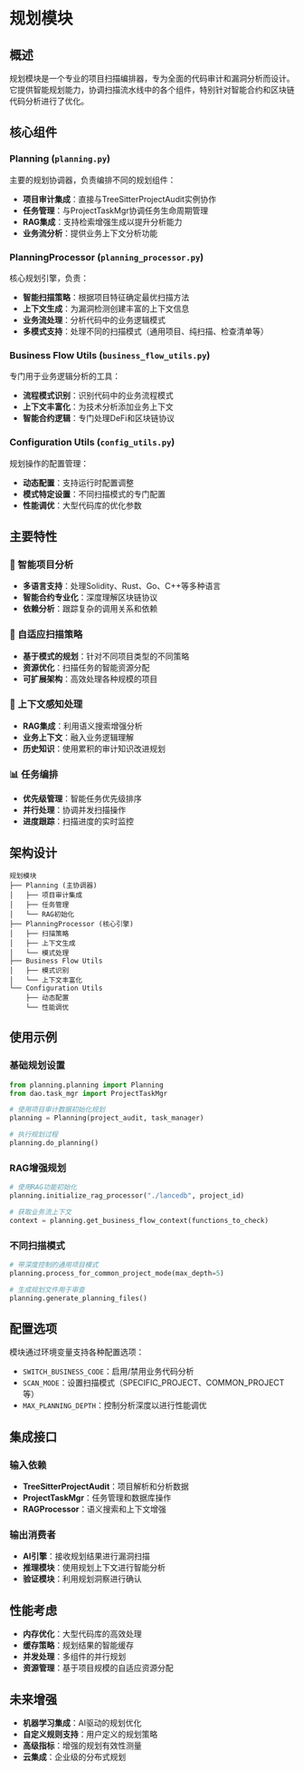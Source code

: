 # 规划模块

## 概述

规划模块是一个专业的项目扫描编排器，专为全面的代码审计和漏洞分析而设计。它提供智能规划能力，协调扫描流水线中的各个组件，特别针对智能合约和区块链代码分析进行了优化。

## 核心组件

### Planning (`planning.py`)
主要的规划协调器，负责编排不同的规划组件：
- **项目审计集成**：直接与TreeSitterProjectAudit实例协作
- **任务管理**：与ProjectTaskMgr协调任务生命周期管理
- **RAG集成**：支持检索增强生成以提升分析能力
- **业务流分析**：提供业务上下文分析功能

### PlanningProcessor (`planning_processor.py`)
核心规划引擎，负责：
- **智能扫描策略**：根据项目特征确定最优扫描方法
- **上下文生成**：为漏洞检测创建丰富的上下文信息
- **业务流处理**：分析代码中的业务逻辑模式
- **多模式支持**：处理不同的扫描模式（通用项目、纯扫描、检查清单等）

### Business Flow Utils (`business_flow_utils.py`)
专门用于业务逻辑分析的工具：
- **流程模式识别**：识别代码中的业务流程模式
- **上下文丰富化**：为技术分析添加业务上下文
- **智能合约逻辑**：专门处理DeFi和区块链协议

### Configuration Utils (`config_utils.py`)
规划操作的配置管理：
- **动态配置**：支持运行时配置调整
- **模式特定设置**：不同扫描模式的专门配置
- **性能调优**：大型代码库的优化参数

## 主要特性

### 🎯 智能项目分析
- **多语言支持**：处理Solidity、Rust、Go、C++等多种语言
- **智能合约专业化**：深度理解区块链协议
- **依赖分析**：跟踪复杂的调用关系和依赖

### 🔄 自适应扫描策略
- **基于模式的规划**：针对不同项目类型的不同策略
- **资源优化**：扫描任务的智能资源分配
- **可扩展架构**：高效处理各种规模的项目

### 🧠 上下文感知处理
- **RAG集成**：利用语义搜索增强分析
- **业务上下文**：融入业务逻辑理解
- **历史知识**：使用累积的审计知识改进规划

### 📊 任务编排
- **优先级管理**：智能任务优先级排序
- **并行处理**：协调并发扫描操作
- **进度跟踪**：扫描进度的实时监控

## 架构设计

```
规划模块
├── Planning (主协调器)
│   ├── 项目审计集成
│   ├── 任务管理
│   └── RAG初始化
├── PlanningProcessor (核心引擎)
│   ├── 扫描策略
│   ├── 上下文生成
│   └── 模式处理
├── Business Flow Utils
│   ├── 模式识别
│   └── 上下文丰富化
└── Configuration Utils
    ├── 动态配置
    └── 性能调优
```

## 使用示例

### 基础规划设置
```python
from planning.planning import Planning
from dao.task_mgr import ProjectTaskMgr

# 使用项目审计数据初始化规划
planning = Planning(project_audit, task_manager)

# 执行规划过程
planning.do_planning()
```

### RAG增强规划
```python
# 使用RAG功能初始化
planning.initialize_rag_processor("./lancedb", project_id)

# 获取业务流上下文
context = planning.get_business_flow_context(functions_to_check)
```

### 不同扫描模式
```python
# 带深度控制的通用项目模式
planning.process_for_common_project_mode(max_depth=5)

# 生成规划文件用于审查
planning.generate_planning_files()
```

## 配置选项

模块通过环境变量支持各种配置选项：

- `SWITCH_BUSINESS_CODE`：启用/禁用业务代码分析
- `SCAN_MODE`：设置扫描模式（SPECIFIC_PROJECT、COMMON_PROJECT等）
- `MAX_PLANNING_DEPTH`：控制分析深度以进行性能调优

## 集成接口

### 输入依赖
- **TreeSitterProjectAudit**：项目解析和分析数据
- **ProjectTaskMgr**：任务管理和数据库操作
- **RAGProcessor**：语义搜索和上下文增强

### 输出消费者
- **AI引擎**：接收规划结果进行漏洞扫描
- **推理模块**：使用规划上下文进行智能分析
- **验证模块**：利用规划洞察进行确认

## 性能考虑

- **内存优化**：大型代码库的高效处理
- **缓存策略**：规划结果的智能缓存
- **并发处理**：多组件的并行规划
- **资源管理**：基于项目规模的自适应资源分配

## 未来增强

- **机器学习集成**：AI驱动的规划优化
- **自定义规则支持**：用户定义的规划策略
- **高级指标**：增强的规划有效性测量
- **云集成**：企业级的分布式规划